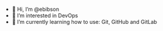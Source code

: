 - 👋 Hi, I’m @ebibson
- 👀 I’m interested in DevOps
- 🌱 I’m currently learning how to use: Git, GitHub and GitLab

<!---
ebibson/ebibson is a ✨ special ✨ repository because its `README.md` (this file) appears on your GitHub profile.
You can click the Preview link to take a look at your changes.
--->
